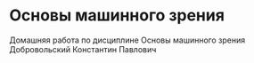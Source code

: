# Основы машинного зрения
Домашняя работа по дисциплине Основы машинного зрения
Добровольский Константин Павлович
